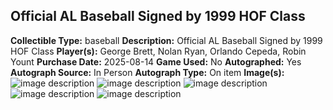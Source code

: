 ## Official AL Baseball Signed by 1999 HOF Class
**Collectible Type:** baseball
**Description:** Official AL Baseball Signed by 1999 HOF Class
**Player(s):** George Brett, Nolan Ryan, Orlando Cepeda, Robin Yount
**Purchase Date:** 2025-08-14
**Game Used:** No
**Autographed:** Yes
**Autograph Source:** In Person
**Autograph Type:** On item
**Image(s):** 
![image description](/public/images/collectibles/hof-class-1999-signed-oml-ball-yount-signature.jpg)
![image description](/public/images/collectibles/hof-class-1999-signed-oml-ball-brett-signature.jpg)
![image description](/public/images/collectibles/hof-class-1999-signed-oml-ball-ryan-signature.jpg)
![image description](/public/images/collectibles/hof-class-1999-signed-oml-ball-cepeda-signature.jpg)
![image description](/public/images/collectibles/hof-class-1999-signed-oml-ball-label.jpg)
